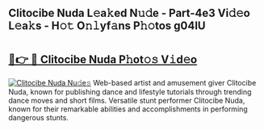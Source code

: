 ## Clitocibe Nuda L𝚎a𝚔ed N𝚞𝚍e - Part-4e3 Vi𝚍𝚎o L𝚎a𝚔s - H𝚘𝚝 O𝚗𝚕yf𝚊ns P𝚑𝚘tos g04IU

# <h2><a href="http://kfca5i.oniu.top/?m=Clitocibe+Nuda">🔗👉 🔴 Clitocibe Nuda P𝚑ot𝚘𝚜 V𝚒d𝚎o</a></h2>

[![Clitocibe Nuda Nu𝚍e𝚜](https://i.imgur.com/0qMVB7G.gif)](http://kfca5i.oniu.top/?m=Clitocibe+Nuda)
Web-based artist and amusement giver Clitocibe Nuda, known for publishing dance and lifestyle tutorials through trending dance moves and short films. Versatile stunt performer Clitocibe Nuda, known for their remarkable abilities and accomplishments in performing dangerous stunts.  
